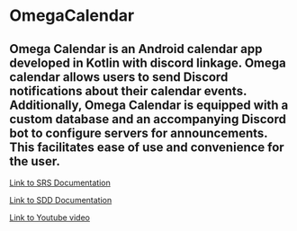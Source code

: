 # OmegaCalendar
Omega Calendar is an Android calendar app developed in Kotlin with discord linkage. Omega calendar allows users to send Discord notifications about their calendar events. Additionally, Omega Calendar is equipped with a custom database and an accompanying Discord bot to configure servers for announcements. This facilitates ease of use and convenience for the user.
--------------
[Link to SRS Documentation](https://docs.google.com/document/d/1yeITOsfgF1X1Quzt2Hch7HRa2fpBxxntKvCUCo332tI/edit?usp=sharing)

[Link to SDD Documentation](https://docs.google.com/document/d/10xhTWAL8gU747X6zxbMXHfsX216aSn0kdWkai3RFgfA/edit?usp=sharing)


[Link to Youtube video](https://www.youtube.com/watch?v=qc7tO-g21Ws&ab_channel=DevinPrado)
